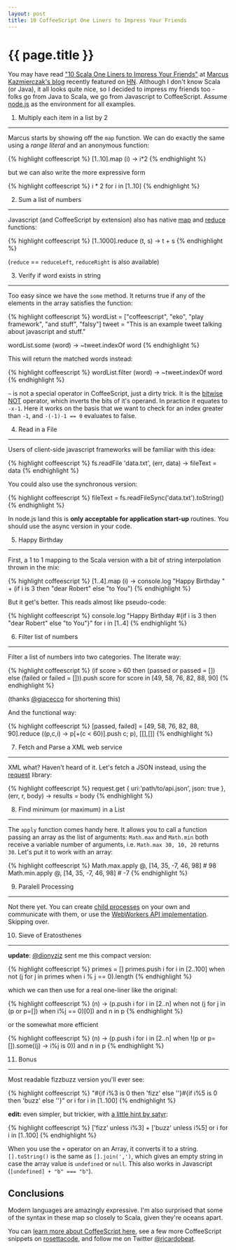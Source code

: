 ```yaml
---
layout: post
title: 10 CoffeeScript One Liners to Impress Your Friends
---
```


{{ page.title }}
================

You may have read ["10 Scala One Liners to Impress Your Friends"](http://mkaz.com/solog/10-scala-one-liners-to-impress-your-friends) at [Marcus Kazmierczak's blog](http://solog.co) recently featured on [HN](http://news.ycombinator.com). Although I don't know Scala (or Java), it all looks quite nice, so I decided to impress my friends too - folks go from Java to Scala, we go from Javascript to CoffeeScript. Assume [node.js](http://nodejs.org) as the environment for all examples.

1. Multiply each item in a list by 2
------------------------------------

Marcus starts by showing off the `map` function. We can do exactly the same using a _range literal_ and an anonymous function:

{% highlight coffeescript %}
[1..10].map (i) -> i*2
{% endhighlight %}

but we can also write the more expressive form

{% highlight coffeescript %}
i * 2 for i in [1..10]
{% endhighlight %}

2. Sum a list of numbers
------------------------

Javascript (and CoffeeScript by extension) also has native [map](http://en.wikipedia.org/wiki/Map_%28higher-order_function%29) and  [reduce](http://en.wikipedia.org/wiki/Fold_%28higher-order_function%29) functions:

{% highlight coffeescript %}
[1..1000].reduce (t, s) -> t + s
{% endhighlight %}

(`reduce` == `reduceLeft`, `reduceRight` is also available)

3. Verify if word exists in string
-------------------------------

Too easy since we have the `some` method. It returns true if any of the elements in the array satisfies the function:

{% highlight coffeescript %}
wordList = ["coffeescript", "eko", "play framework", "and stuff", "falsy"]
tweet = "This is an example tweet talking about javascript and stuff."

wordList.some (word) -> ~tweet.indexOf word
{% endhighlight %}

This will return the matched words instead:

{% highlight coffeescript %}
wordList.filter (word) -> ~tweet.indexOf word
{% endhighlight %}

`~` is not a special operator in CoffeeScript, just a dirty trick. It is the [bitwise NOT](https://developer.mozilla.org/en/JavaScript/Reference/Operators/Bitwise_Operators) operator, which inverts the bits of it's operand. In practice it equates to `-x-1`. Here it works on the basis that we want to check for an index greater than `-1`, and `-(-1)-1 == 0` evaluates to false.

4. Read in a File
-----------------

Users of client-side javascript frameworks will be familiar with this idea:

{% highlight coffeescript %}
fs.readFile 'data.txt', (err, data) -> fileText = data
{% endhighlight %}

You could also use the synchronous version:

{% highlight coffeescript %}
fileText = fs.readFileSync('data.txt').toString()
{% endhighlight %}

In node.js land this is **only acceptable for application start-up** routines. You should use the async version in your code.

5. Happy Birthday
-----------------

First, a 1 to 1 mapping to the Scala version with a bit of string interpolation thrown in the mix:

{% highlight coffeescript %}
[1..4].map (i) -> console.log "Happy Birthday " + (if i is 3 then "dear Robert" else "to You")
{% endhighlight %}

But it get's better. This reads almost like pseudo-code:

{% highlight coffeescript %}
console.log "Happy Birthday #{if i is 3 then "dear Robert" else "to You"}" for i in [1..4]
{% endhighlight %}

6. Filter list of numbers
-------------------------

Filter a list of numbers into two categories. The literate way:

{% highlight coffeescript %}
(if score > 60 then (passed or passed = []) else (failed or failed = [])).push score for score in [49, 58, 76, 82, 88, 90]
{% endhighlight %}

(thanks [@giacecco](http://twitter.com/giacecco) for shortening this)

And the functional way:

{% highlight coffeescript %}
[passed, failed] = [49, 58, 76, 82, 88, 90].reduce ((p,c,i) -> p[+(c < 60)].push c; p), [[],[]]
{% endhighlight %}

7. Fetch and Parse a XML web service
------------------------------------

XML what? Haven't heard of it. Let's fetch a JSON instead, using the [request](http://github.com/mikeal/request) library:

{% highlight coffeescript %}
request.get { uri:'path/to/api.json', json: true }, (err, r, body) -> results = body
{% endhighlight %}

8. Find minimum (or maximum) in a List
--------------------------------------

The `apply` function comes handy here. It allows you to call a function passing an array as the list of arguments: `Math.max` and `Math.min` both receive a variable number of arguments, i.e. `Math.max 30, 10, 20` returns `30`. Let's put it to work with an array:

{% highlight coffeescript %}
Math.max.apply @, [14, 35, -7, 46, 98] # 98
Math.min.apply @, [14, 35, -7, 46, 98] # -7
{% endhighlight %}

9. Paralell Processing
----------------------

Not there yet. You can create [child processes](http://nodejs.org/docs/v0.4.8/api/child_processes.html) on your own and communicate with them, or use the [WebWorkers API implementation](https://github.com/pgriess/node-webworker). Skipping over.

10. Sieve of Eratosthenes
-------------------------

**update**: [@dionyziz](http://twitter.com/dionyziz) sent me this compact version:

{% highlight coffeescript %}
primes = []
primes.push i for i in [2..100] when not (j for j in primes when i % j == 0).length
{% endhighlight %}

which we can then use for a real one-liner like the original:

{% highlight coffeescript %}
(n) -> (p.push i for i in [2..n] when not (j for j in (p or p=[]) when i%j == 0)[0]) and n in p
{% endhighlight %}

or the somewhat more efficient

{% highlight coffeescript %}
(n) -> (p.push i for i in [2..n] when !(p or p=[]).some((j) -> i%j is 0)) and n in p
{% endhighlight %}

11. Bonus
---------

Most readable fizzbuzz version you'll ever see:

{% highlight coffeescript %}
"#{if i%3 is 0 then 'fizz' else ''}#{if i%5 is 0 then 'buzz' else ''}" or i for i in [1..100]
{% endhighlight %}

**edit:** even simpler, but trickier, with [a little hint by satyr](https://github.com/jashkenas/coffee-script/issues/1406#issuecomment-1293309):

{% highlight coffeescript %}
['fizz' unless i%3] + ['buzz' unless i%5] or i for i in [1..100]
{% endhighlight %}

When you use the `+` operator on an Array, it converts it to a string. `[].toString()` is the same as `[].join(',')`, which gives an empty string in case the array value is `undefined` or `null`. This also works in Javascript (`[undefined] + "b" === "b"`).

Conclusions
-----------

Modern languages are amazingly expressive. I'm also surprised that some of the syntax in these map so closely to Scala, given they're oceans apart.

You can [learn more about CoffeeScript here](http://jashkenas.github.com/coffee-script/), see a few more CoffeeScript snippets on [rosettacode](http://rosettacode.org/wiki/Category:CoffeeScript), and follow me on Twitter [@ricardobeat](http://twitter.com/ricardobeat).
